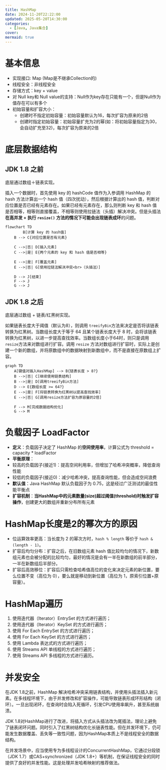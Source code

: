 ```yaml
---
title: HashMap
date: 2024-11-20T22:22:00
updated: 2025-05-20T14:30:00
categories: 
  - [Java, Java集合]
cover: 
mermaid: true
---
```


# 基本信息

- 实现接口: Map (Map是不继承Collection的)
- 线程安全：非线程安全
- 存储方式：key + value
- 对 Null key和 Null value的支持：Null作为key存在只能有一个，但是Null作为值存在可以有多个
- 初始容量和扩容大小：
    - 创建时不指定初始容量：初始容量默认为16，每次扩容为原来的2倍
    - 创建时指定初始容量：初始容量扩充为2的幂(如：将初始容量指定为30，会自动扩充至32)，每次扩容为原来的2倍

# 底层数据结构


## JDK 1.8 之前


底层通过数组＋链表实现。


插入一个数据时，首先使用 key 的 hashCode 值作为入参调用 HashMap 的 hash 方法计算出一个 hash 值（四次扰动），然后根据计算出的 hash 值，判断对应位置是否已经有元素存在。如果已经有元素存在，那么则判断 key 和 hash 值是否相等，相等则直接覆盖，不相等则使用拉链法（头插）解决冲突。但是头插法**在高并发 + 执行** **`resize()`** **方法的情况下可能会出现链表成环**的问题。


```mermaid
flowchart TD
		B[计算 key 的 hash值]
    B --> C{对应位置是否有元素}
    
    C -->|否| D[插入元素]
    C -->|是| E{两个元素的 key 和 hash 值是否相等}
    
    E -->|是| F[覆盖元素]
    E -->|否| G[使用拉链法解决冲突<br>（头插法）]
    
    D --> J[结束]
    F --> J
    G --> J
```


## JDK 1.8 之后


底层通过数组 + 链表/红黑树实现。


如果链表长度大于阈值（默认为8），则调用 `treeifyBin`方法来决定是否将该链表转换为红黑树。当数组长度大于等于 64 且某个链表长度大于 8 时，会将该链表转换为红黑树，以进一步提高查找效率。当数组长度小于64时，则只是调用`resize`方法来对数组进行扩容。调用 `resize` 方法对数组进行扩容时，实际上是创建一个新的数组，并将原数组中的数据映射到新数组中，而不是直接在原数组上扩容。


```mermaid
graph TD
    A[键值对插入HashMap] --> B{链表长度 > 8?}
    B -->|否| C[继续使用链表结构]
    B -->|是| D[调用treeifyBin方法]
    D --> E{数组长度 >= 64?}
    E -->|是| F[将链表转换为红黑树以提高查找效率]
    E -->|否| G[调用resize方法扩容为原容量的2倍]

    F --> M[完成数据结构优化]
    G --> M
```


# **负载因子 LoadFactor**

- **定义**：负载因子决定了 HashMap 的**空间使用率**，计算公式为 threshold = capacity * loadFactor
- **平衡原理**：
- 较高的负载因子(接近1)：提高空间利用率，但增加了哈希冲突概率，降低查询性能
- 较低的负载因子(接近0)：减少哈希冲突，提高查询性能，但会造成空间浪费
- **默认值**：Java HashMap 默认负载因子为 0.75，这是经过广泛测试的最佳性能平衡点
- **扩容机制**：**当HashMap中的元素数量(size)超过阈值(threshold)时触发扩容操作**，创建更大的数组并重新分布所有元素

# HashMap长度是2的幂次方的原因

- 位运算效率更高：当长度为 2 的幂次方时，`hash % length` 等价于 `hash & (length - 1)`。
- 扩容后均匀分布：扩容之后，在旧数组元素 hash 值比较均匀的情况下，新数组元素也会被分配的比较均匀，最好的情况是会有一半在新数组的前半部分，一半在新数组后半部分。
- 扩容后高效移位：扩容后只需检查哈希值高位的变化来决定元素的新位置，要么位置不变（高位为 0），要么就是移动到新位置（高位为 1，原索引位置+原容量）。

# HashMap遍历

1. 使用迭代器（Iterator）EntrySet 的方式进行遍历；
2. 使用迭代器（Iterator）KeySet 的方式进行遍历；
3. 使用 For Each EntrySet 的方式进行遍历；
4. 使用 For Each KeySet 的方式进行遍历；
5. 使用 Lambda 表达式的方式进行遍历；
6. 使用 Streams API 单线程的方式进行遍历；
7. 使用 Streams API 多线程的方式进行遍历。

# 并发安全


在JDK 1.8之前，HashMap 解决哈希冲突采用链表结构，并使用头插法插入新元素。在多线程环境下，由于并发修改和扩容操作，可能导致链表形成环形结构（闭环）。一旦出现闭环，在查询时会陷入死循环，引发CPU使用率飙升，甚至系统崩溃。


JDK 1.8对HashMap进行了改进，将插入方式从头插法改为尾插法，理论上避免了链表闭环问题。同时引入了红黑树结构优化长链表性能。但在并发环境下，仍可能发生数据覆盖、丢失等一致性问题，因为HashMap本质上不是线程安全的数据结构。


在并发场景中，应当使用专为多线程设计的ConcurrentHashMap，它通过分段锁（JDK 1.7）或CAS+synchronized（JDK 1.8+）等机制，在保证线程安全的同时提供了良好的并发性能。这是处理并发哈希映射的推荐做法。

